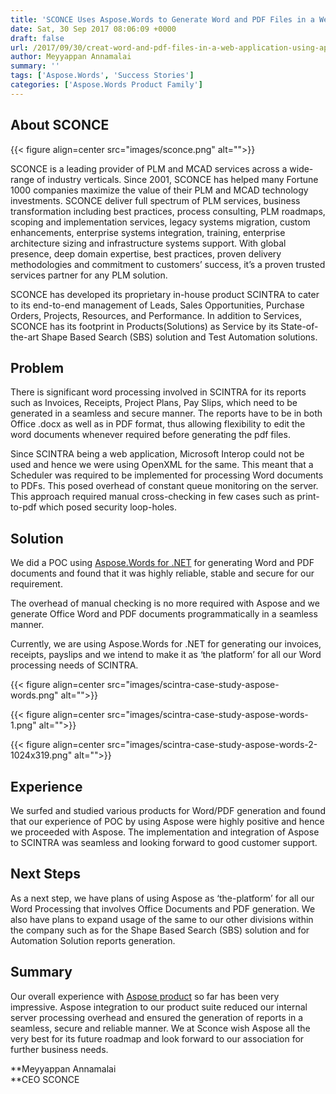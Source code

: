 ```yaml
---
title: 'SCONCE Uses Aspose.Words to Generate Word and PDF Files in a Web Application'
date: Sat, 30 Sep 2017 08:06:09 +0000
draft: false
url: /2017/09/30/creat-word-and-pdf-files-in-a-web-application-using-apis/
author: Meyyappan Annamalai
summary: ''
tags: ['Aspose.Words', 'Success Stories']
categories: ['Aspose.Words Product Family']
---
```


## About SCONCE



{{< figure align=center src="images/sconce.png" alt="">}}


SCONCE is a leading provider of PLM and MCAD services across a wide-range of industry verticals. Since 2001, SCONCE has helped many Fortune 1000 companies maximize the value of their PLM and MCAD technology investments. SCONCE deliver full spectrum of PLM services, business transformation including best practices, process consulting, PLM roadmaps, scoping and implementation services, legacy systems migration, custom enhancements, enterprise systems integration, training, enterprise architecture sizing and infrastructure systems support. With global presence, deep domain expertise, best practices, proven delivery methodologies and commitment to customers’ success, it’s a proven trusted services partner for any PLM solution.

SCONCE has developed its proprietary in-house product SCINTRA to cater to its end-to-end management of Leads, Sales Opportunities, Purchase Orders, Projects, Resources, and Performance. In addition to Services, SCONCE has its footprint in Products(Solutions) as Service by its State-of-the-art Shape Based Search (SBS) solution and Test Automation solutions.

## Problem

There is significant word processing involved in SCINTRA for its reports such as Invoices, Receipts, Project Plans, Pay Slips, which need to be generated in a seamless and secure manner. The reports have to be in both Office .docx as well as in PDF format, thus allowing flexibility to edit the word documents whenever required before generating the pdf files.

Since SCINTRA being a web application, Microsoft Interop could not be used and hence we were using OpenXML for the same. This meant that a Scheduler was required to be implemented for processing Word documents to PDFs. This posed overhead of constant queue monitoring on the server. This approach required manual cross-checking in few cases such as print-to-pdf which posed security loop-holes.

## Solution

We did a POC using [Aspose.Words for .NET][1] for generating Word and PDF documents and found that it was highly reliable, stable and secure for our requirement.

The overhead of manual checking is no more required with Aspose and we generate Office Word and PDF documents programmatically in a seamless manner.

Currently, we are using Aspose.Words for .NET for generating our invoices, receipts, payslips and we intend to make it as ‘the platform’ for all our Word processing needs of SCINTRA.



{{< figure align=center src="images/scintra-case-study-aspose-words.png" alt="">}}




{{< figure align=center src="images/scintra-case-study-aspose-words-1.png" alt="">}}




{{< figure align=center src="images/scintra-case-study-aspose-words-2-1024x319.png" alt="">}}


## Experience

We surfed and studied various products for Word/PDF generation and found that our experience of POC by using Aspose were highly positive and hence we proceeded with Aspose. The implementation and integration of Aspose to SCINTRA was seamless and looking forward to good customer support.

## Next Steps

As a next step, we have plans of using Aspose as ‘the-platform’ for all our Word Processing that involves Office Documents and PDF generation. We also have plans to expand usage of the same to our other divisions within the company such as for the Shape Based Search (SBS) solution and for Automation Solution reports generation.

## Summary

Our overall experience with [Aspose product][2] so far has been very impressive. Aspose integration to our product suite reduced our internal server processing overhead and ensured the generation of reports in a seamless, secure and reliable manner. We at Sconce wish Aspose all the very best for its future roadmap and look forward to our association for further business needs.

**Meyyappan Annamalai  
**CEO SCONCE



[1]: https://products.aspose.com/words/net
[2]: https://products.aspose.com/




